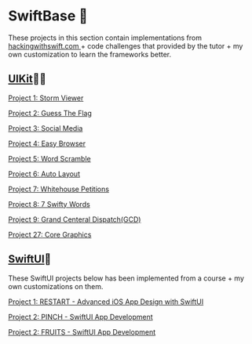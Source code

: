 # SwiftBase 🦅

These projects in this section contain implementations from [hackingwithswift.com ](https://www.hackingwithswift.com/read) + code challenges that provided by the tutor + my own customization to learn the frameworks better.


## [UIKit](https://www.hackingwithswift.com/100)👴🏼

[Project 1: Storm Viewer](https://github.com/mamadfrhi/SwiftBase/tree/main/UIKit/Project1_StormViewer)

[Project 2: Guess The Flag](https://github.com/mamadfrhi/SwiftBase/tree/main/UIKit/Project2_GuessTheFlag)

[Project 3: Social Media](https://github.com/mamadfrhi/SwiftBase/tree/main/UIKit/Project3_SocialMedia)

[Project 4: Easy Browser](https://github.com/mamadfrhi/SwiftBase/tree/main/UIKit/Project4_EasyBrowser)

[Project 5: Word Scramble](https://github.com/mamadfrhi/SwiftBase/tree/main/UIKit/Project5_WordScramble)

[Project 6: Auto Layout](https://github.com/mamadfrhi/SwiftBase/tree/main/UIKit/Project6_AutoLayout)

[Project 7: Whitehouse Petitions](https://github.com/mamadfrhi/SwiftBase/tree/main/UIKit/Project7_WhitehousePetitions)

[Project 8: 7 Swifty Words](https://github.com/mamadfrhi/SwiftBase/tree/main/UIKit/Project8_7SwiftyWords)

[Project 9: Grand Centeral Dispatch(GCD)](https://github.com/mamadfrhi/SwiftBase/tree/main/UIKit/Project9_GrandCenteralDispatch)

[Project 27: Core Graphics](https://github.com/mamadfrhi/SwiftBase/tree/main/UIKit/Project27_CoreGraphic)


## [SwiftUI](https://developer.apple.com/xcode/swiftui/)🤩

These SwiftUI projects below has been implemented from a course + my own customizations on them.

[Project 1: RESTART - Advanced iOS App Design with SwiftUI](https://github.com/mamadfrhi/SwiftBase/tree/main/SwiftUI/1.RestartApp)

[Project 2: PINCH - SwiftUI App Development](https://github.com/mamadfrhi/SwiftBase/tree/main/SwiftUI/2.PinchApp)

[Project 2: FRUITS - SwiftUI App Development](https://github.com/mamadfrhi/SwiftBase/tree/main/SwiftUI/3.Fruits)
